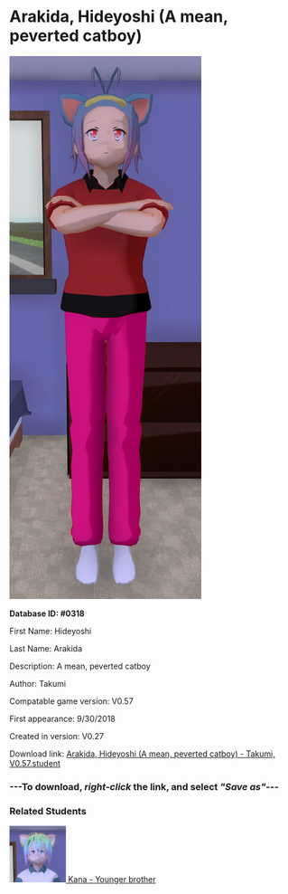 # Arakida, Hideyoshi (A mean, peverted catboy)

<img src="../../Files/Images/Arakida, Hideyoshi (A mean, peverted catboy).png" title="Arakida, Hideyoshi (A mean, peverted catboy) - Takumi, V0.57">

**Database ID: #0318**

First Name: Hideyoshi

Last Name: Arakida

Description: A mean, peverted catboy

Author: Takumi

Compatable game version: V0.57

First appearance: 9/30/2018

Created in version: V0.27

Download link: <a href="https://raw.githubusercontent.com/Arbiter1223/Daigaku-Gurashi-Custom-Students/master/Files/Student%20Files/Arakida%2C%20Hideyoshi%20(A%20mean%2C%20peverted%20catboy)%20-%20Takumi%2C%20V0.57.student">Arakida, Hideyoshi (A mean, peverted catboy) - Takumi, V0.57.student</a>

### ---**To download, _right-click_ the link, and select _"Save as"_**---

### Related Students

<a href="Arakida, Kana (An idiotic tsundere catboy).md"><img src="../../Files/Thumbs/Arakida, Kana (An idiotic tsundere catboy).png" height="100" width="100" title="Arakida, Kana (An idiotic tsundere catboy) - Takumi, V0.57"></a><a href="Arakida, Kana (An idiotic tsundere catboy).md"> Kana - Younger brother</a>

